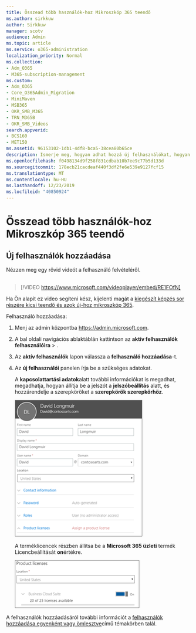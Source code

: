```yaml
---
title: Összead több használók-hoz Mikroszkóp 365 teendő
ms.author: sirkkuw
author: Sirkkuw
manager: scotv
audience: Admin
ms.topic: article
ms.service: o365-administration
localization_priority: Normal
ms.collection:
- Adm_O365
- M365-subscription-management
ms.custom:
- Adm_O365
- Core_O365Admin_Migration
- MiniMaven
- MSB365
- OKR_SMB_M365
- TRN_M365B
- OKR_SMB_Videos
search.appverid:
- BCS160
- MET150
ms.assetid: 96153102-1db1-4df8-bca5-38cea80b65ce
description: Ismerje meg, hogyan adhat hozzá új felhasználókat, hogyan biztosítsa eszközeiket, és hogyan rendelhet szerepköröket a Microsoft 365 Business-ben.
ms.openlocfilehash: f0498134d9f258f831cdbab10b7ee9c77b5d133d
ms.sourcegitcommit: 178ecb21cacdeaf440f3df2fe6e539e9127fcf15
ms.translationtype: MT
ms.contentlocale: hu-HU
ms.lasthandoff: 12/23/2019
ms.locfileid: "40850924"
---
```

# <a name="add-more-users-to-microsoft-365-business"></a>Összead több használók-hoz Mikroszkóp 365 teendő

## <a name="add-new-users"></a>Új felhasználók hozzáadása

Nézzen meg egy rövid videót a felhasználó felvételéről. <br><br>

> [!VIDEO https://www.microsoft.com/videoplayer/embed/RE1FOfN] 

Ha Ön alapít ez video segíteni kész, kijelenti magát a [kiegészít képzés sor részére kicsi teendő és azok új-hoz mikroszkóp 365](https://support.office.com/article/6ab4bbcd-79cf-4000-a0bd-d42ce4d12816).

Felhasználó hozzáadása:

1. Menj az admin központba <a href="https://go.microsoft.com/fwlink/p/?linkid=837890" target="_blank">https://admin.microsoft.com</a>. 
2. A bal oldali navigációs ablaktáblán kattintson az **aktív felhasználók** **felhasználóira** \> .
3. Az **aktív felhasználók** lapon válassza a **felhasználó hozzáadása**-t.
4. Az **új felhasználói** panelen írja be a szükséges adatokat. 
  
    A **kapcsolattartási adatok**alatt további információkat is megadhat, megadhatja, hogyan állítja be a jelszót a **jelszóbeállítás** alatt, és hozzárendelje a szerepköröket a **szerepkörök szerepkörhöz**.
      
    ![Enter user information in the New user card](media/f04d39ca-48be-4868-8330-8552a4754c8b.png)
      
    A terméklicencek részben állítsa be a **Microsoft 365 üzleti** termék Licencbeállítását **on**értékre.
      
    ![Set the license setting to On position](media/7404f7f7-93bc-44a3-9ffb-4208b5b17402.png)
  
A felhasználók hozzáadásáról további információt a [felhasználók hozzáadása egyenként vagy ömlesztve](https://docs.microsoft.com/office365/admin/add-users/add-users)című témakörben talál.
  
